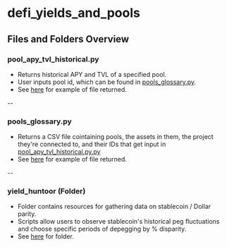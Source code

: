 # defi_yields_and_pools

## Files and Folders Overview

### pool_apy_tvl_historical.py

- Returns historical APY and TVL of a specified pool.
- User inputs pool id, which can be found in [pools_glossary.py](https://github.com/check-sked/crypto_data_resources/blob/main/defi_yields/pools_glossary.py).
- See [here](https://github.com/check-sked/crypto_data_resources/blob/main/csv_examples/defi_yield/4399e512-4ce8-44cd-97af-13fd893b9f71_data.csv) for example of file returned.

--

### pools_glossary.py

- Returns a CSV file cointaining pools, the assets in them, the project they're connected to, and their IDs that get input in [pool_apy_tvl_historical.py.py](https://github.com/check-sked/crypto_data_resources/blob/main/defi_yields/pool_apy_tvl_historical.py)
- See [here](https://github.com/check-sked/crypto_data_resources/blob/main/csv_examples/defi_yield/pools_glossary.csv) for example of file returned.

--

### yield_huntoor (Folder)

- Folder contains resources for gathering data on stablecoin / Dollar parity.
- Scripts allow users to observe stablecoin's historical peg fluctuations and choose specific periods of depegging by % disparity.
- See [here](https://github.com/check-sked/crypto_data_resources/tree/main/defi_yields/yield_huntooor) for folder.
